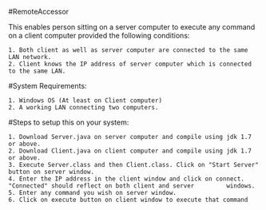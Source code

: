 #RemoteAccessor

This enables person sitting on a server computer to execute any command on a client computer provided the following conditions:

    1. Both client as well as server computer are connected to the same LAN network.
    2. Client knows the IP address of server computer which is connected to the same LAN.

#System Requirements:

    1. Windows OS (At least on Client computer)
    2. A working LAN connecting two computers.

#Steps to setup this on your system:

    1. Download Server.java on server computer and compile using jdk 1.7 or above.
    2. Download Client.java on client computer and compile using jdk 1.7 or above.
    3. Execute Server.class and then Client.class. Click on "Start Server" button on server window.
    4. Enter the IP address in the client window and click on connect. "Connected" should reflect on both client and server         windows.
    5. Enter any command you wish on server window.
    6. Click on execute button on client window to execute that command
